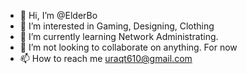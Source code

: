 - 👋 Hi, I’m @ElderBo
- 👀 I’m interested in Gaming, Designing, Clothing
- 🌱 I’m currently learning Network Administrating.
- 💞️ I’m not looking to collaborate on anything. For now
- 📫 How to reach me uraqt610@gmail.com

<!---
ElderBo/ElderBo is a ✨ special ✨ repository because its `README.md` (this file) appears on your GitHub profile.
You can click the Preview link to take a look at your changes.
--->

